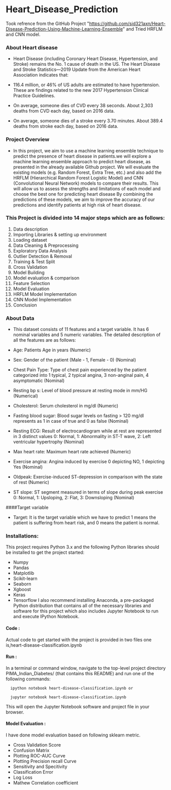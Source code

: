 # Heart_Disease_Prediction

  Took refrence from the GitHub Project "https://github.com/sid321axn/Heart-Disease-Prediction-Using-Machine-Learning-Ensemble" and Tried HRFLM and CNN model.

### About Heart disease
- Heart Disease (including Coronary Heart Disease, Hypertension, and Stroke) remains the No. 1 cause of death in the US. The Heart Disease and Stroke Statistics—2019 Update from the American Heart Association indicates that:

- 116.4 million, or 46% of US adults are estimated to have hypertension. These are findings related to the new 2017 Hypertension Clinical Practice Guidelines.
- On average, someone dies of CVD every 38 seconds. About 2,303 deaths from CVD each day, based on 2016 data.
- On average, someone dies of a stroke every 3.70 minutes. About 389.4 deaths from stroke each day, based on 2016 data.
### Project Overview
- In this project, we aim to use a machine learning ensemble technique to predict the presence of heart disease in patients.we will explore a machine learning ensemble approach to predict heart disease, as presented in the already available Github project. We will evaluate the existing models (e.g. Random Forest, Extra Tree, etc.) and also add the HRFLM (Hierarchical Random Forest Logistic Model) and CNN (Convolutional Neural Network) models to compare their results. This will allow us to assess the strengths and limitations of each model and choose the best one for predicting heart disease By combining the predictions of these models, we aim to improve the accuracy of our predictions and identify patients at high risk of heart disease.

### This Project is divided into 14 major steps which are as follows:

  1. Data description
  2. Importing Libraries & setting up environment
  3. Loading dataset
  4. Data Cleaning & Preprocessing
  5. Exploratory Data Analysis
  6. Outlier Detection & Removal
  7. Training & Test Split
  8. Cross Validation
  9. Model Building
 10. Model evaluation & comparison
 11. Feature Selection
 12. Model Evaluation
 13. HRFLM Model Implementation
 14. CNN Model Implementation
 15. Conclusion

### About Data
 - This dataset consists of 11 features and a target variable. It has 6 nominal variables and 5 numeric variables. The detailed description of all the features are as follows:

- Age: Patients Age in years (Numeric)
- Sex: Gender of the patient (Male - 1, Female - 0) (Nominal)
- Chest Pain Type: Type of chest pain experienced by the patient categorized into 1 typical, 2 typical angina, 3 non-anginal pain, 4 asymptomatic (Nominal)
- Resting bp s: Level of blood pressure at resting mode in mm/HG (Numerical)
- Cholesterol: Serum cholesterol in mg/dl (Numeric)
- Fasting blood sugar: Blood sugar levels on fasting > 120 mg/dl represents as 1 in case of true and 0 as false (Nominal)
- Resting ECG: Result of electrocardiogram while at rest are represented in 3 distinct values 0: Normal, 1: Abnormality in ST-T wave, 2: Left ventricular hypertrophy (Nominal)
- Max heart rate: Maximum heart rate achieved (Numeric)
- Exercise angina: Angina induced by exercise 0 depicting NO, 1 depicting Yes (Nominal)
- Oldpeak: Exercise-induced ST-depression in comparison with the state of rest (Numeric)
- ST slope: ST segment measured in terms of slope during peak exercise 0: Normal, 1: Upsloping, 2: Flat, 3: Downsloping (Nominal)

####Target variable
- Target: It is the target variable which we have to predict 1 means the patient is suffering from heart risk, and 0 means the patient is normal.

### Installations:
This project requires Python 3.x and the following Python libraries should be installed to get the project started:

- Numpy
- Pandas
- Matplotlib
- Scikit-learn
- Seaborn
- Xgboost
- Keras
- Tensorflow
I also recommend installing Anaconda, a pre-packaged Python distribution that contains all of the necessary libraries and software for this project which also includes Jupyter Notebook to run and execute IPython Notebook.

#### Code :
Actual code to get started with the project is provided in two files one is,heart-disease-classification.ipynb

#### Run :
In a terminal or command window, navigate to the top-level project directory PIMA_Indian_Diabetes/ (that contains this README) and run one of the following commands:

      ipython notebook heart-disease-classification.ipynb or

      jupyter notebook heart-disease-classification.ipynb

This will open the Jupyter Notebook software and project file in your browser.

#### Model Evaluation :
   I have done model evaluation based on following sklearn metric.

- Cross Validation Score
- Confusion Matrix
- Plotting ROC-AUC Curve
- Plotting Precision recall Curve
- Sensitivity and Specitivity
- Classification Error
- Log Loss
- Mathew Correlation coefficient
